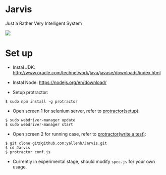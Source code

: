 # Jarvis

Just a Rather Very Intelligent System

<img src="http://ericsteinborn.com/github-for-cats/img/ironcat.png">

# Set up

* Instal JDK: http://www.oracle.com/technetwork/java/javase/downloads/index.html

* Instal Node: https://nodejs.org/en/download/

* Setup protractor: 
```
$ sudo npm install -g protractor
```

* Open screen 1 for selenium server, refer to [protractor(setup)](http://www.protractortest.org/#/tutorial#setup):
```
$ sudo webdriver-manager update
$ sudo webdriver-manager start
```

* Open screen 2 for running case, refer to [protractor(write a test)](http://www.protractortest.org/#/tutorial#step-0-write-a-test):
```
$ git clone git@github.com:yallenh/Jarvis.git
$ cd Jarvis
$ protractor conf.js
```
* Currently in experimental stage, should modify `spec.js` for your own usage.
